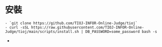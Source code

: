 # 安裝
	- `git clone https://github.com/TIOJ-INFOR-Online-Judge/tioj`
	- curl -sSL https://raw.githubusercontent.com/TIOJ-INFOR-Online-Judge/tioj/main/scripts/install.sh | DB_PASSWORD=some_password bash -s
-